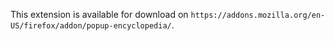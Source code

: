 This extension is available for download on `https://addons.mozilla.org/en-US/firefox/addon/popup-encyclopedia/`.
